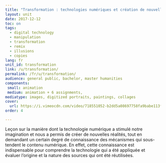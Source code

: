 ```yaml
---
title: "Transformation : technologies numériques et création de nouvelles réalités"
layout: unit
date: 2017-12-12
toc: on
tags:
  - digital technology
  - manipulation
  - transformation
  - remix
  - illusions
  - copies
lang: fr
unit_id: transformation
link: /u/transformation/
permalink: /fr/u/transformation/
audience: general public, bachelor, master humanities
components:
 small: animation
 medium: animation + 6 assignments,
mediatype: images, digitized portraits, paintings, collages
cover:
  url: https://i.vimeocdn.com/video/718551052-b2dd5a08697758fa9babe113f61862563fc7efd38cd6b326327f62e0b8c56052-d?mw=960&mh=540&q=70
order: 4

---
```


Leçon sur la manière dont la technologie numérique a stimulé notre imagination et nous a permis de créer de nouvelles réalités, tout en demandant un certain degré de connaissance des mécanismes qui sous-tendent le contenu numérique. En effet, cette connaissance est indispensable pour comprendre la technologie qui a été appliquée et évaluer l’origine et la nature des sources qui ont été réutilisées.

<!-- more -->
